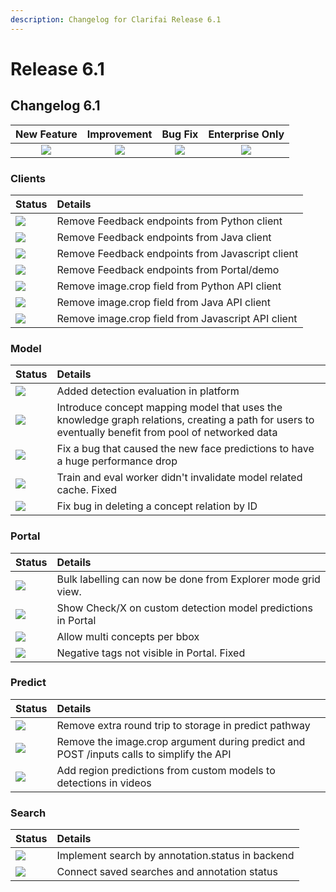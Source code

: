 ```yaml
---
description: Changelog for Clarifai Release 6.1
---
```


# Release 6.1

## Changelog 6.1

| New Feature | Improvement | Bug Fix | Enterprise Only |
| :---: | :---: | :---: | :---: |
| ![](https://github.com/Clarifai/docs/tree/1ece1cee27874f51aa11d50a825fff02b0b5243f/product-updates/.gitbook/assets/new_feature%20%2852%29.jpg) | ![](https://github.com/Clarifai/docs/tree/1ece1cee27874f51aa11d50a825fff02b0b5243f/product-updates/.gitbook/assets/improvement%20%2883%29.jpg) | ![](https://github.com/Clarifai/docs/tree/1ece1cee27874f51aa11d50a825fff02b0b5243f/product-updates/.gitbook/assets/bug%20%28248%29.jpg) | ![](https://github.com/Clarifai/docs/tree/1ece1cee27874f51aa11d50a825fff02b0b5243f/product-updates/.gitbook/assets/enterprise%20%2810%29.jpg) |

### Clients

| Status | Details |
| :--- | :--- |
| ![](https://github.com/Clarifai/docs/tree/1ece1cee27874f51aa11d50a825fff02b0b5243f/product-updates/.gitbook/assets/improvement%20%2883%29.jpg) | Remove Feedback endpoints from Python client |
| ![](https://github.com/Clarifai/docs/tree/1ece1cee27874f51aa11d50a825fff02b0b5243f/product-updates/.gitbook/assets/improvement%20%2883%29.jpg) | Remove Feedback endpoints from Java client |
| ![](https://github.com/Clarifai/docs/tree/1ece1cee27874f51aa11d50a825fff02b0b5243f/product-updates/.gitbook/assets/improvement%20%2883%29.jpg) | Remove Feedback endpoints from Javascript client |
| ![](https://github.com/Clarifai/docs/tree/1ece1cee27874f51aa11d50a825fff02b0b5243f/product-updates/.gitbook/assets/improvement%20%2883%29.jpg) | Remove Feedback endpoints from Portal/demo |
| ![](https://github.com/Clarifai/docs/tree/1ece1cee27874f51aa11d50a825fff02b0b5243f/product-updates/.gitbook/assets/improvement%20%2883%29.jpg) | Remove image.crop field from Python API client |
| ![](https://github.com/Clarifai/docs/tree/1ece1cee27874f51aa11d50a825fff02b0b5243f/product-updates/.gitbook/assets/improvement%20%2883%29.jpg) | Remove image.crop field from Java API client |
| ![](https://github.com/Clarifai/docs/tree/1ece1cee27874f51aa11d50a825fff02b0b5243f/product-updates/.gitbook/assets/improvement%20%2883%29.jpg) | Remove image.crop field from Javascript API client |

### Model

| Status | Details |
| :--- | :--- |
| ![](https://github.com/Clarifai/docs/tree/1ece1cee27874f51aa11d50a825fff02b0b5243f/product-updates/.gitbook/assets/new_feature%20%2852%29.jpg) | Added detection evaluation in platform |
| ![](https://github.com/Clarifai/docs/tree/1ece1cee27874f51aa11d50a825fff02b0b5243f/product-updates/.gitbook/assets/new_feature%20%2852%29.jpg) | Introduce concept mapping model that uses the knowledge graph relations, creating a path for users to eventually benefit from pool of networked data |
| ![](https://github.com/Clarifai/docs/tree/1ece1cee27874f51aa11d50a825fff02b0b5243f/product-updates/.gitbook/assets/bug%20%28248%29.jpg) | Fix a bug that caused the new face predictions to have a huge performance drop |
| ![](https://github.com/Clarifai/docs/tree/1ece1cee27874f51aa11d50a825fff02b0b5243f/product-updates/.gitbook/assets/bug%20%28248%29.jpg) | Train and eval worker didn't invalidate model related cache. Fixed |
| ![](https://github.com/Clarifai/docs/tree/1ece1cee27874f51aa11d50a825fff02b0b5243f/product-updates/.gitbook/assets/bug%20%28248%29.jpg) | Fix bug in deleting a concept relation by ID |

### Portal

| Status | Details |
| :--- | :--- |
| ![](https://github.com/Clarifai/docs/tree/1ece1cee27874f51aa11d50a825fff02b0b5243f/product-updates/.gitbook/assets/new_feature%20%2852%29.jpg) | Bulk labelling can now be done from Explorer mode grid view. |
| ![](https://github.com/Clarifai/docs/tree/1ece1cee27874f51aa11d50a825fff02b0b5243f/product-updates/.gitbook/assets/improvement%20%2883%29.jpg) | Show Check/X on custom detection model predictions in Portal |
| ![](https://github.com/Clarifai/docs/tree/1ece1cee27874f51aa11d50a825fff02b0b5243f/product-updates/.gitbook/assets/improvement%20%2883%29.jpg) | Allow multi concepts per bbox |
| ![](https://github.com/Clarifai/docs/tree/1ece1cee27874f51aa11d50a825fff02b0b5243f/product-updates/.gitbook/assets/bug%20%28248%29.jpg) | Negative tags not visible in Portal. Fixed |

### Predict

| Status | Details |
| :--- | :--- |
| ![](https://github.com/Clarifai/docs/tree/1ece1cee27874f51aa11d50a825fff02b0b5243f/product-updates/.gitbook/assets/improvement%20%2883%29.jpg) | Remove extra round trip to storage in predict pathway |
| ![](https://github.com/Clarifai/docs/tree/1ece1cee27874f51aa11d50a825fff02b0b5243f/product-updates/.gitbook/assets/improvement%20%2883%29.jpg) | Remove the image.crop argument during predict and POST /inputs calls to simplify the API |
| ![](https://github.com/Clarifai/docs/tree/1ece1cee27874f51aa11d50a825fff02b0b5243f/product-updates/.gitbook/assets/improvement%20%2883%29.jpg) | Add region predictions from custom models to detections in videos |

### Search

| Status | Details |
| :--- | :--- |
| ![](https://github.com/Clarifai/docs/tree/1ece1cee27874f51aa11d50a825fff02b0b5243f/product-updates/.gitbook/assets/new_feature%20%2852%29.jpg) | Implement search by annotation.status in backend |
| ![](https://github.com/Clarifai/docs/tree/1ece1cee27874f51aa11d50a825fff02b0b5243f/product-updates/.gitbook/assets/improvement%20%2883%29.jpg) | Connect saved searches and annotation status |
